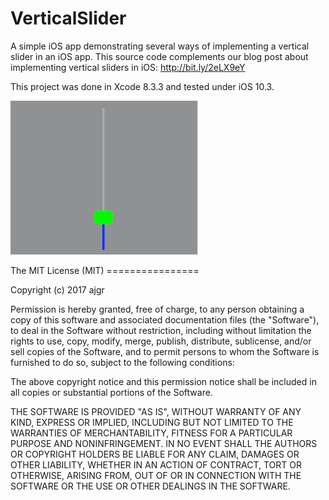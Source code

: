 # VerticalSlider
A simple iOS app demonstrating several ways of implementing a vertical slider in an iOS app.
This source code complements our blog post about implementing vertical sliders in iOS:
http://bit.ly/2eLX9eY


This project was done in Xcode 8.3.3 and tested under iOS 10.3.

![Screen Shot](/Screenshot/2.png?raw=true "Screen Shot")

The MIT License (MIT) ================

Copyright (c) 2017 ajgr

Permission is hereby granted, free of charge, to any person obtaining a
copy of this software and associated documentation files (the
"Software"), to deal in the Software without restriction, including
without limitation the rights to use, copy, modify, merge, publish,
distribute, sublicense, and/or sell copies of the Software, and to
permit persons to whom the Software is furnished to do so, subject to
the following conditions:


The above copyright notice and this permission notice shall be included
in all copies or substantial portions of the Software.

THE SOFTWARE IS PROVIDED "AS IS", WITHOUT WARRANTY OF ANY KIND, EXPRESS
OR IMPLIED, INCLUDING BUT NOT LIMITED TO THE WARRANTIES OF
MERCHANTABILITY, FITNESS FOR A PARTICULAR PURPOSE AND NONINFRINGEMENT.
IN NO EVENT SHALL THE AUTHORS OR COPYRIGHT HOLDERS BE LIABLE FOR ANY
CLAIM, DAMAGES OR OTHER LIABILITY, WHETHER IN AN ACTION OF CONTRACT,
TORT OR OTHERWISE, ARISING FROM, OUT OF OR IN CONNECTION WITH THE
SOFTWARE OR THE USE OR OTHER DEALINGS IN THE SOFTWARE.
